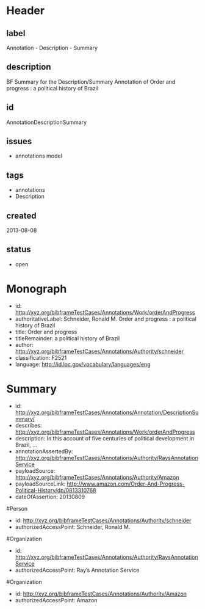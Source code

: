 # Header

## label

Annotation -  Description - Summary

## description

BF Summary for the Description/Summary Annotation  of Order and progress : a political history of Brazil

## id

AnnotationDescriptionSummary

## issues

* annotations model


## tags

* annotations
* Description

## created

2013-08-08

## status

* open


# Monograph 

* id: <http://xyz.org/bibframeTestCases/Annotations/Work/orderAndProgress>
* authoritativeLabel: Schneider, Ronald M. Order and progress : a political history of Brazil
* title: Order and progress
* titleRemainder: a political history of Brazil
* author: <http://xyz.org/bibframeTestCases/Annotations/Authority/schneider>
* classification: F2521
* language: http://id.loc.gov/vocabulary/languages/eng

# Summary

* id: <http://xyz.org/bibframeTestCases/Annotations/Annotation/DescriptionSummary/>
* describes: <http://xyz.org/bibframeTestCases/Annotations/Work/orderAndProgress>
* description: In this account of five centuries of political development in Brazil, ...
* annotationAssertedBy: <http://xyz.org/bibframeTestCases/Annotations/Authority/RaysAnnotationService>
* payloadSource:   <http://xyz.org/bibframeTestCases/Annotations/Authority/Amazon>
* payloadSourceLink: <http://www.amazon.com/Order-And-Progress-Political-History/dp/0813310768>
* dateOfAssertion: 20130809


#Person
* id: <http://xyz.org/bibframeTestCases/Annotations/Authority/schneider>
* authorizedAccessPoint: Schneider, Ronald M.


#Organization
* id: <http://xyz.org/bibframeTestCases/Annotations/Authority/RaysAnnotationService>
* authorizedAccessPoint: Ray’s Annotation Service

#Organization
* id: <http://xyz.org/bibframeTestCases/Annotations/Authority/Amazon>
* authorizedAccessPoint: Amazon
